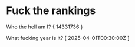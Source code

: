 # Fuck the rankings

Who the hell am I?
{ 14331736 }

What fucking year is it?
[ 2025-04-01T00:30:00Z ]
